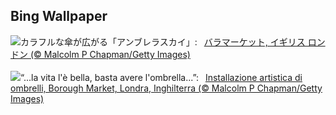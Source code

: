 ## Bing Wallpaper
![](https://www.bing.com/th?id=OHR.UmbrellaDay_JA-JP2687142465_UHD.jpg&w=1000)カラフルな傘が広がる「アンブレラスカイ」:&nbsp;&ensp;[バラマーケット, イギリス ロンドン (© Malcolm P Chapman/Getty Images)](https://www.bing.com/th?id=OHR.UmbrellaDay_JA-JP2687142465_UHD.jpg)
<br><br/>
![](https://www.bing.com/th?id=OHR.UmbrellaDay_IT-IT1405781799_UHD.jpg&w=1000)“...la vita l'è bella, basta avere l'ombrella...”:&nbsp;&ensp;[Installazione artistica di ombrelli, Borough Market, Londra, Inghilterra (© Malcolm P Chapman/Getty Images)](https://www.bing.com/th?id=OHR.UmbrellaDay_IT-IT1405781799_UHD.jpg)
<br><br/>
